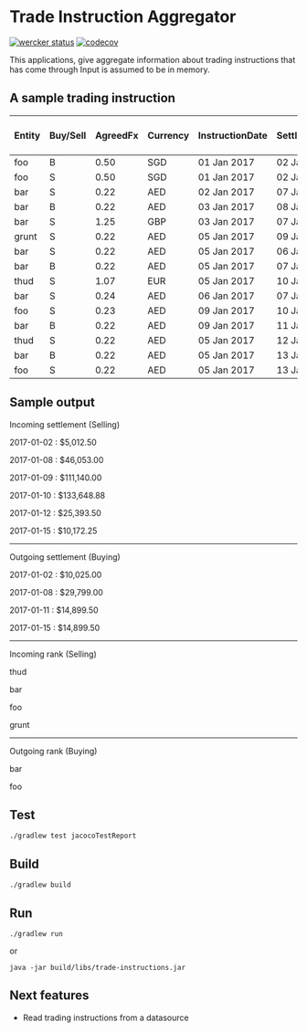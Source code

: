 # Trade Instruction Aggregator

[![wercker status](https://app.wercker.com/status/f653cf00b6e7654d132d7fc21dd28a65/s/master "wercker status")](https://app.wercker.com/project/byKey/f653cf00b6e7654d132d7fc21dd28a65)
[![codecov](https://codecov.io/gh/WarFox/trade-instructions/branch/master/graph/badge.svg)](https://codecov.io/gh/WarFox/trade-instructions)

This applications, give aggregate information about trading instructions that has come through
Input is assumed to be in memory.



## A sample trading instruction

| Entity | Buy/Sell | AgreedFx | Currency | InstructionDate | SettlementDate | Units | Price per unit |
|--------|----------|----------|----------|-----------------|----------------|-------|----------------|
| foo    | B        |     0.50 | SGD      | 01 Jan 2017     | 02 Jan 2017    |   200 |         100.25 |
| foo    | S        |     0.50 | SGD      | 01 Jan 2017     | 02 Jan 2017    |   100 |         100.25 |
| bar    | S        |     0.22 | AED      | 02 Jan 2017     | 07 Jan 2017    |   450 |          150.5 |
| bar    | B        |     0.22 | AED      | 03 Jan 2017     | 08 Jan 2017    |   450 |          150.5 |
| bar    | S        |     1.25 | GBP      | 03 Jan 2017     | 07 Jan 2017    |   500 |          150.5 |
| grunt  | S        |     0.22 | AED      | 05 Jan 2017     | 09 Jan 2017    |   450 |          172.5 |
| bar    | S        |     0.22 | AED      | 05 Jan 2017     | 06 Jan 2017    |   450 |          150.5 |
| bar    | B        |     0.22 | AED      | 05 Jan 2017     | 07 Jan 2017    |   450 |          150.5 |
| thud   | S        |     1.07 | EUR      | 05 Jan 2017     | 10 Jan 2017    |   450 |         255.75 |
| bar    | S        |     0.24 | AED      | 06 Jan 2017     | 07 Jan 2017    |   450 |          150.5 |
| foo    | S        |     0.23 | AED      | 09 Jan 2017     | 10 Jan 2017    |   450 |          101.5 |
| bar    | B        |     0.22 | AED      | 09 Jan 2017     | 11 Jan 2017    |   450 |          150.5 |
| thud   | S        |     0.22 | AED      | 05 Jan 2017     | 12 Jan 2017    |   450 |          256.5 |
| bar    | B        |     0.22 | AED      | 05 Jan 2017     | 13 Jan 2017    |   450 |          150.5 |
| foo    | S        |     0.22 | AED      | 05 Jan 2017     | 13 Jan 2017    |   450 |         102.75 |

## Sample output

Incoming settlement (Selling)

2017-01-02 : $5,012.50

2017-01-08 : $46,053.00

2017-01-09 : $111,140.00

2017-01-10 : $133,648.88

2017-01-12 : $25,393.50

2017-01-15 : $10,172.25

---

Outgoing settlement (Buying)

2017-01-02 : $10,025.00

2017-01-08 : $29,799.00

2017-01-11 : $14,899.50

2017-01-15 : $14,899.50

---

Incoming rank (Selling)

thud

bar

foo

grunt

---

Outgoing rank (Buying)

bar

foo


## Test
```
./gradlew test jacocoTestReport
```

## Build
```
./gradlew build
```

## Run
```
./gradlew run
```

or

```
java -jar build/libs/trade-instructions.jar
```

## Next features

* Read trading instructions from a datasource
